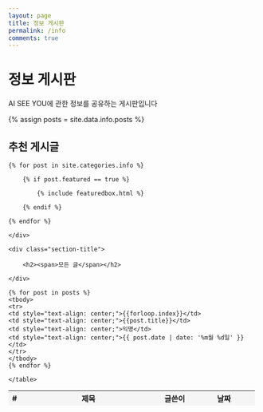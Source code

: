 ```yaml
---
layout: page
title: 정보 게시판
permalink: /info
comments: true
---
```


<div class="mainheading">
    <h1 class="sitetitle">정보 게시판</h1>
    <p class="lead">
        AI SEE YOU에 관한 정보를 공유하는 게시판입니다
    </p>
</div>

{% assign posts = site.data.info.posts %}

<!-- Featured
================================================== -->
<section class="featured-posts">
    <div class="section-title">
        <h2><span>추천 게시글</span></h2>
    </div>
    <div class="row">

    {% for post in site.categories.info %}

        {% if post.featured == true %}

            {% include featuredbox.html %}

        {% endif %}

    {% endfor %}

    </div>
</section>
<!-- Posts Index
================================================== -->
<section class="recent-posts">

    <div class="section-title">

        <h2><span>모든 글</span></h2>

    </div>

<table class="table table-hover" style="width: 100%; font-size: 15px;">
    <colgroup>
       <col span="1" style="width: 5%;">
       <col span="1" style="width: 55%;">
       <col span="1" style="width: 15%;">
       <col span="1" style="width: 25%;">
    </colgroup>
    <thead style="background-color: #99999915">
    <tr>
    <th style="text-align: center;">#</th>
    <th style="text-align: center;">제목</th>
    <th style="text-align: center;">글쓴이</th>
    <th style="text-align: center;">날짜</th>
    </tr>
    </thead>


    {% for post in posts %}
    <tbody>
    <tr>
    <td style="text-align: center;">{{forloop.index}}</td>
    <td style="text-align: center;">{{post.title}}</td>
    <td style="text-align: center;">익명</td>
    <td style="text-align: center;">{{ post.date | date: '%m월 %d일' }}</td>
    </tr>
    </tbody>
    {% endfor %}

    </table>

</section>